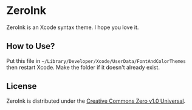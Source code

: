 # ZeroInk
ZeroInk is an Xcode syntax theme. I hope you love it.

## How to Use?
Put this file in `~/Library/Developer/Xcode/UserData/FontAndColorThemes` then restart Xcode. Make the folder if it doesn't already exist.

## License
ZeroInk is distributed under the [Creative Commons Zero v1.0 Universal](https://creativecommons.org/publicdomain/zero/1.0/).
